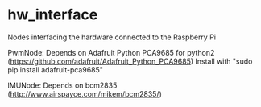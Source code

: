 # hw_interface
Nodes interfacing the hardware connected to the Raspberry Pi

PwmNode:
Depends on Adafruit Python PCA9685 for python2 (https://github.com/adafruit/Adafruit_Python_PCA9685)
Install with "sudo pip install adafruit-pca9685"

IMUNode:
Depends on bcm2835  (http://www.airspayce.com/mikem/bcm2835/)
